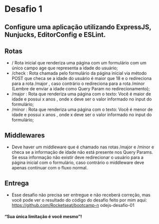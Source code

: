# Desafio 1
## Configure uma aplicação utilizando ExpressJS, Nunjucks, EditorConfig e ESLint.

## Rotas
- / Rota inicial que renderiza uma página com um formulário com um único campo age
que representa a idade do usuário;
- /check : Rota chamada pelo formulário da página inicial via método POST que checa se a
idade do usuário é maior que 18 e o redireciona para a rota /major , caso contrário o
redireciona para a rota /minor (Lembre de enviar a idade como Query Param no
redirecionamento);
- /major : Rota que renderiza uma página com o texto: Você é maior de idade e
possui x anos , onde x deve ser o valor informado no input do formulário;
- /minor : Rota que renderiza uma página com o texto: Você é menor de idade e
possui x anos , onde x deve ser o valor informado no input do formulário;

## Middlewares
- Deve haver um middleware que é chamado nas rotas /major e /minor e checa se a
informação de idade não está presente nos Query Params. Se essa informação não existir deve
redirecionar o usuário para a página inicial com o formulário, caso contrário o middleware deve
apenas continuar com o fluxo normal.

## Entrega
- Esse desafio não precisa ser entregue e não receberá correção, mas você pode ver o
resultado do código do desafio feito por mim aqui: https://github.com/Rocketseat/bootcamp-n
odejs-desafio-01


#### “Sua única limitação é você mesmo”!
